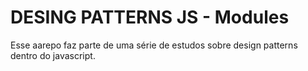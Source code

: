 # DESING PATTERNS JS - Modules
Esse aarepo faz parte de uma série de estudos sobre design patterns dentro do javascript.
